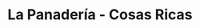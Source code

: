 ---
title: "La Panadería - Cosas Ricas"
url: /san-fernando-del-valle-de-catamarca/la-panaderia-cosas-ricas/
shop: Bäckerei
---